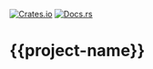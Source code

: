 [![Crates.io][ci]][cl] [![Docs.rs][di]][dl]

[ci]: https://img.shields.io/crates/v/{{project-name}}.svg
[cl]: https://crates.io/crates/{{project-name}}/

[di]: https://docs.rs/{{project-name}}/badge.svg
[dl]: https://docs.rs/{{project-name}}/

# {{project-name}}